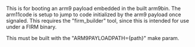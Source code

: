 This is for booting an arm9 payload embedded in the built arm9bin. The arm11code is setup to jump to code initialized by the arm9 payload once signaled. This requires the "firm_builder" tool, since this is intended for use under a FIRM binary.

This must be built with the "ARM9PAYLOADPATH={path}" make param.

